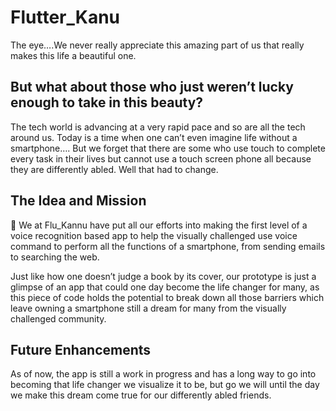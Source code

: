 # Flutter_Kanu

The eye….We never really appreciate this amazing part of us that really makes this life a beautiful one.

## But what about those who just weren’t lucky enough to take in this beauty?

The tech world is advancing at a very rapid pace  and so are all the tech around us.
Today is a time when one can’t even imagine life without a smartphone….
But we forget that there are some who use touch to complete every task in their lives but cannot use a touch screen phone all because they are differently abled.
Well that had to change. 

## The Idea and Mission

💎 We at Flu_Kannu have put all our efforts into making the first level of a voice recognition based app to help the visually challenged use voice command to perform all the functions of a smartphone, from sending emails to searching the web.

Just like how one doesn’t judge a book by its cover, our prototype is just a glimpse of an app that could one day become the life changer for many, as this piece of code holds the potential to break down all those barriers which leave owning a smartphone still a dream for many  from the visually challenged community.

## Future Enhancements
As of now, the app is still a work in progress and has a long way to go into becoming that life changer we visualize it to be, but go we will until the day we make this dream come true for our differently abled friends. 




